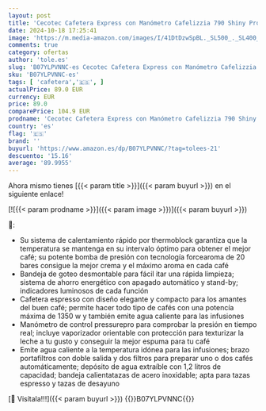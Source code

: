 ```yaml
---
layout: post
title: 'Cecotec Cafetera Express con Manómetro Cafelizzia 790 Shiny Pro. Brazo con Doble Salida y Dos filtros  20bares de Presión  Depósito extraíble de 1 2L  1350W  Rojo'
date: 2024-10-18 17:25:41
image: 'https://m.media-amazon.com/images/I/41DtDzwSpBL._SL500_._SL400_.jpg'
comments: true
category: ofertas
author: 'tole.es'
slug: 'B07YLPVNNC-es Cecotec Cafetera Express con Manómetro Cafelizzia 790...'
sku: 'B07YLPVNNC-es'
tags: [ 'cafetera','🇪🇸', ]
actualPrice: 89.0 EUR
currency: EUR
price: 89.0
comparePrice: 104.9 EUR
prodname: 'Cecotec Cafetera Express con Manómetro Cafelizzia 790 Shiny Pro. Brazo con Doble Salida y Dos filtros  20bares de Presión  Depósito extraíble de 1 2L  1350W  Rojo'
country: 'es'
flag: '🇪🇸'
brand: ''
buyurl: 'https://www.amazon.es/dp/B07YLPVNNC/?tag=tolees-21'
descuento: '15.16'
average: '89.9955'
---
```


Ahora mismo tienes [{{< param title >}}]({{< param buyurl >}}) en el siguiente enlace!

[![{{< param prodname >}}]({{< param image >}})]({{< param buyurl >}})

🔎:

- Su sistema de calentamiento rápido por thermoblock garantiza que la temperatura se mantenga en su intervalo óptimo para obtener el mejor café; su potente bomba de presión con tecnología forcearoma de 20 bares consigue la mejor crema y el máximo aroma en cada café
- Bandeja de goteo desmontable para fácil itar una rápida limpieza; sistema de ahorro energético con apagado automático y stand-by; indicadores luminosos de cada función
- Cafetera espresso con diseño elegante y compacto para los amantes del buen café; permite hacer todo tipo de cafés con una potencía máxima de 1350 w y también emite agua caliente para las infusiones
- Manómetro de control pressurepro para comprobar la presión en tiempo real; incluye vaporizador orientable con protección para texturizar la leche a tu gusto y conseguir la mejor espuma para tu café
- Emite agua caliente a la temperatura idónea para las infusiones; brazo portafiltros con doble salida y dos filtros para preparar uno o dos cafés automáticamente; depósito de agua extraíble con 1,2 litros de capacidad; bandeja calientatazas de acero inoxidable; apta para tazas espresso y tazas de desayuno

[🛒 Visítala!!!]({{< param buyurl >}})
{{<world>}}B07YLPVNNC{{</world>}}

